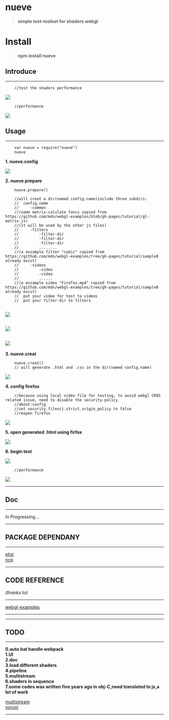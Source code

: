 # nueve
>__simple test-toolset  for shaders webgl__

# Install

>__npm install nueve__


## Introduce
----------------
        //test the shaders performance
![](/doc/images/nueve.test.1.gif) 

        //performance
![](/doc/images/nueve.test.2.png)        



## Usage
-------------------------------------------------------

        var nueve = require("nueve")
        nueve

__1. nueve.config__  

![](/doc/images/nueve.config.0.png)


__2. nueve.prepare__
        
        nueve.prepare()
        
        //will creat a dir(named config.name)include three subdirs: 
        //  config.name
        //     -common
        //(some matrix-calulate funcs copied from https://github.com/mdn/webgl-examples/blob/gh-pages/tutorial/gl-matrix.js)
        //(it will be used by the other js files)
        //     -filters
        //         -filter-dir
        //         -filter-dir
        //         -filter-dir
        //         ........
        //(a exzample filter "cubic" copied from https://github.com/mdn/webgl-examples/tree/gh-pages/tutorial/sample8 already exist)
        //     -videos
        //         -video
        //         -video
        //         ......
        //(a exzample video "Firefox.mp4" copied from https://github.com/mdn/webgl-examples/tree/gh-pages/tutorial/sample8 already exist)
        //  put your video for test to videos
        //  put your filter-dir to filters
        


![](/doc/images/nueve.prepare.0.png)
-----------------------------------------------------------------------------------------
![](/doc/images/nueve.prepare.1.png)
------------------------------------------------------------------------------------------
![](/doc/images/nueve.prepare.2.png)
------------------------------------------------------------------------------------------

        
__3. nueve.creat__

        nueve.creat()
        // will generate .html and .css in the dir(named config.name)

![](/doc/images/nueve.creat.0.png)


__4. config firefox__

        //because using local video file for testing, to avoid webgl CROS related issue, need to disable the security-policy
        //about:config
        //set security.fileuri.strict_origin_policy to false
        //reopen firefox

![](/doc/images/nueve.firfox.0.png)


__5. open generated .html using firfox__

![](/doc/images/nueve.open.0.png)

__6. begin test__

![](/doc/images/nueve.test.1.gif)
  
        //performance
![](/doc/images/nueve.test.2.png)
        
-------------------------------------------------------

## Doc 
-------------------------------------------------------

In Progressing...
        

        

-------------------------------------------------------


## PACKAGE DEPENDANY

---------------------------------------------------------
[elist](https://www.npmjs.com/package/elist)<br>
[ncp](https://www.npmjs.com/package/ncp)<br>

----------------------------------------------------------

## CODE REFERENCE
_(thanks to)_

------------------------------------------------------------------
[webgl-examples](https://github.com/mdn/webgl-examples)  

--------------------------------------------------------------------


----------------------------------------------


## TODO
-----------------------------------------------
__0.auto bat handle webpack__<br>
__1.UI__<br>
__2.doc__<br>
__3.load different shaders__<br>
__4.pipeline__<br>
__5.multistream__<br>
__6.shaders in sequence__<br>
__7.some codes was written five years ago in obj-C,need translated to js,a lot of work__<br>

[multistream](https://github.com/ihgazni/VTUtils.git)<br>
[voroni](https://github.com/ihgazni/voronoi_modified_GPUImage)

-----------------------------------------------
